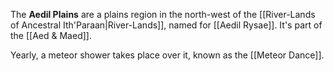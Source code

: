 The **Aedil Plains** are a plains region in the north-west of the [[River-Lands of Ancestral Ith'Paraan|River-Lands]], named for [[Aedil Rysae]]. It's part of the [[Aed & Maed]].

Yearly, a meteor shower takes place over it, known as the [[Meteor Dance]].